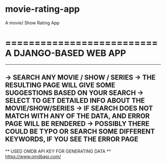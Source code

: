 # movie-rating-app
A movie/ Show Rating App 

==========================
A DJANGO-BASED WEB APP  
==========================

---------------------------------------------------------------------------------
-> SEARCH ANY MOVIE / SHOW / SERIES 
-> THE RESULTING PAGE WILL GIVE SOME SUGGESTIONS BASED ON YOUR SEARCH
-> SELECT TO GET DETAILED INFO ABOUT THE MOVIE/SHOW/SERIES
-> IF SEARCH DOES NOT MATCH WITH ANY OF THE DATA, AND ERROR PAGE WILL BE RENDERED
-> POSSIBLY THERE COULD BE TYPO OR SEARCH SOME DIFFERENT KEYWORDS, IF YOU SEE THE 
   ERROR PAGE
---------------------------------------------------------------------------------

** USED OMDB API KEY FOR GENERATING DATA **
 https://www.omdbapi.com/



